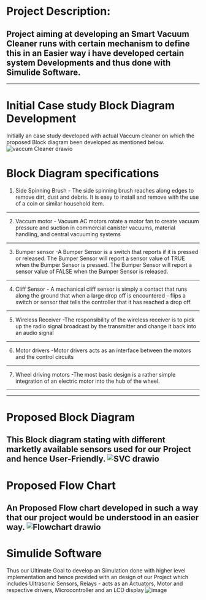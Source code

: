 # Project Description:
Project aiming at developing an Smart Vacuum Cleaner runs with certain mechanism to define this in an Easier way i have developed certain system Developments and thus done with Simulide Software.
-----------------------------------------------------------------------
_____________________________________________________________________
# Initial Case study Block Diagram Development
Initially an case study developed with actual Vaccum cleaner on which the proposed Block diagram been developed as mentioned below.
![vaccum Cleaner drawio](https://user-images.githubusercontent.com/98816316/155761197-d6c04ca0-206b-4c0c-bbe1-c2dd4d0a5594.png)
# Block Diagram specifications 
1. Side Spinning Brush - The side spinning brush reaches along edges to remove dirt, dust and debris. It is easy to install and remove with the use of a coin or similar household item.
------------------------------------------------------------------------
2. Vaccum motor - Vacuum AC motors rotate a motor fan to create vacuum pressure and suction in commercial canister vacuums, material handling, and central vacuuming systems
---------------------------------------------------------------------
3. Bumper sensor -A Bumper Sensor is a switch that reports if it is pressed or released. The Bumper Sensor will report a sensor value of TRUE when the Bumper Sensor is pressed. The Bumper Sensor will report a sensor value of FALSE when the Bumper Sensor is released.
-----------------------------------------------------------------------
4. Cliff Sensor - A mechanical cliff sensor is simply a contact that runs along the ground that when a large drop off is encountered - flips a switch or sensor that tells the controller that it has reached a drop off.
------------------------------------------------------------------------
5. Wireless Receiver -The responsibility of the wireless receiver is to pick up the radio signal broadcast by the transmitter and change it back into an audio signal
------------------------------------------------------------------------
6. Motor drivers -Motor drivers acts as an interface between the motors and the control circuits
----------------------------------------------------------------------
7. Wheel driving motors -The most basic design is a rather simple integration of an electric motor into the hub of the wheel. 
---------------------------------------------------------------------- 
----------------------------------------------------------------------
# Proposed Block Diagram
This Block diagram stating with different marketly available sensors used for our Project and hence User-Friendly.
![SVC drawio](https://user-images.githubusercontent.com/98816316/155761194-47029f21-61d6-4bed-b15e-f4e67999e0dc.png)
-------------------------------------------------------------
# Proposed Flow Chart
An Proposed Flow chart developed in such a way that our project would be understood in an easier way.
![Flowchart drawio](https://user-images.githubusercontent.com/98816316/155761183-b3a01043-af01-416a-bc10-fba6a5eb9e74.png)
---------------------------------------------------------------
# Simulide Software
Thus our Ultimate Goal to develop an Simulation done with higher level implementation and hence provided with an design of our Project which includes Ultrasonic Sensors, Relays - acts as an Actuators, Motor and respective drivers, Microcontroller and an LCD display
![image](https://user-images.githubusercontent.com/98816316/155753888-879a1a63-e97b-4c0e-ad9c-40c834e67689.png)

